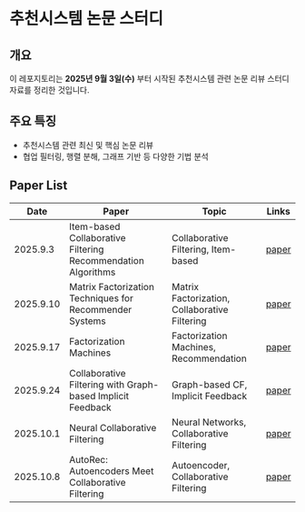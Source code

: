 # **추천시스템 논문 스터디**

## **개요**

이 레포지토리는 **2025년 9월 3일(수)** 부터 시작된 추천시스템 관련 논문 리뷰 스터디 자료를 정리한 것입니다.

## **주요 특징**

* 추천시스템 관련 최신 및 핵심 논문 리뷰
* 협업 필터링, 행렬 분해, 그래프 기반 등 다양한 기법 분석


## Paper List
| Date      | Paper                                                        | Topic                                         | Links                                                                                                                  |
| --------- | ------------------------------------------------------------ | --------------------------------------------- | ---------------------------------------------------------------------------------------------------------------------- |
| 2025.9.3  | Item-based Collaborative Filtering Recommendation Algorithms | Collaborative Filtering, Item-based | [paper](https://www.researchgate.net/publication/2369002_Item-based_Collaborative_Filtering_Recommendation_Algorithms) |
| 2025.9.10 | Matrix Factorization Techniques for Recommender Systems | Matrix Factorization, Collaborative Filtering | [paper](https://ieeexplore.ieee.org/document/5197422)                                                                  |
| 2025.9.17 | Factorization Machines | Factorization Machines, Recommendation | [paper](https://ieeexplore.ieee.org/document/5694074)                                                                  |
| 2025.9.24 | Collaborative Filtering with Graph-based Implicit Feedback | Graph-based CF, Implicit Feedback | [paper](https://arxiv.org/abs/1803.03502)                                                                              |
| 2025.10.1 | Neural Collaborative Filtering | Neural Networks, Collaborative Filtering | [paper](https://arxiv.org/abs/1708.05031) |
| 2025.10.8 | AutoRec: Autoencoders Meet Collaborative Filtering | Autoencoder, Collaborative Filtering | [paper](https://users.cecs.anu.edu.au/~akmenon/papers/autorec/autorec-paper.pdf) |

